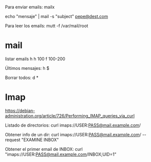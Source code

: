 Para enviar emails: mailx

echo "mensaje" | mail -s "subject" pepe@dest.com

Para leer los emails:
mutt -f /var/mail/root


# mail
listar emails
h
h 100
f 100-200

Últimos mensajes:
h $

Borrar todos:
d *

# Imap
https://debian-administration.org/article/726/Performing_IMAP_queries_via_curl

Listado de directorios:
curl imaps://USER:PASS@mail.example.com/

Obtener info de un dir:
curl imaps://USER:PASS@mail.example.com/ --request "EXAMINE INBOX"

Obtener el primer email de INBOX:
curl "imaps://USER:PASS@mail.example.com/INBOX;UID=1"
